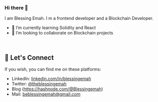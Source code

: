 ### Hi there 👋


I am Blessing Emah. I m a frontend developer and a Blockchain Developer.
- 🌱 I’m currently learning Solidity and React
- 👯 I’m looking to collaborate on Blockchain projects 

&nbsp;

## :handshake:   Let's Connect
If you wish, you can find me on these platforms:

- LinkedIn: [linkedin.com/in/blessingemah](https://linkedin.com/in/blessingemah)
- Twitter: [@theblessingemah](https://twitter.com/theblessingemah)
- Blog (https://hashnode.com/@Blessingemah)
- Mail: beblessingemah@gmail.com
